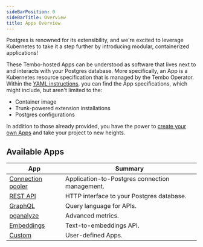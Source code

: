 ```yaml
---
sideBarPosition: 0
sideBarTitle: Overview
title: Apps Overview
---
```


Postgres is renowned for its extensibility, and we're excited to leverage Kubernetes to take it a step further by introducing modular, containerized applications!

These Tembo-hosted Apps can be understood as software that lives next to and interacts with your Postgres database. More specifically, an App is a Kubernetes resource specification that is managed by the Tembo Operator. Within the [YAML instructions](https://github.com/tembo-io/tembo/tree/main/tembo-stacks/src/apps), you can find the App specifications, which might include, but aren't limited to the:

- Container image
- Trunk-powered extension installations
- Postgres configurations

In addition to those already provided, you have the power to [create your own Apps](https://tembo.io/docs/product/cloud/apps/custom) and take your project to new heights.

## Available Apps

| App                                                                               | Summary                                          |
| --------------------------------------------------------------------------------- | ------------------------------------------------ |
| [Connection pooler](https://tembo.io/docs/product/cloud/apps/connection-pooler)   | Application-to-Postgres connection management.   |
| [REST API](https://tembo.io/docs/product/cloud/apps/rest-api)                     | HTTP interface to your Postgres database.        |
| [GraphQL](https://tembo.io/docs/product/cloud/apps/graphql)                       | Query language for APIs.                         |
| [pganalyze](https://tembo.io/docs/product/cloud/apps/pganalyze)                   | Advanced metrics.                                |
| [Embeddings](https://tembo.io/docs/product/cloud/apps/embeddings)                 | Text-to-embeddings API.                          |
| [Custom](https://tembo.io/docs/product/cloud/apps/custom)                         | User-defined Apps.                               |

